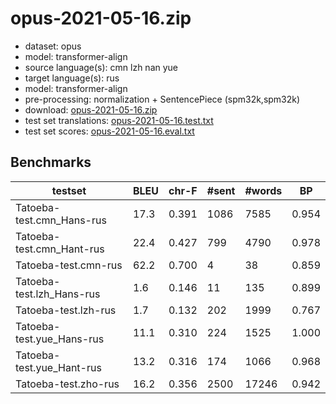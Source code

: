 # opus-2021-05-16.zip

* dataset: opus
* model: transformer-align
* source language(s): cmn lzh nan yue
* target language(s): rus
* model: transformer-align
* pre-processing: normalization + SentencePiece (spm32k,spm32k)
* download: [opus-2021-05-16.zip](https://object.pouta.csc.fi/Tatoeba-MT-models/zho-rus/opus-2021-05-16.zip)
* test set translations: [opus-2021-05-16.test.txt](https://object.pouta.csc.fi/Tatoeba-MT-models/zho-rus/opus-2021-05-16.test.txt)
* test set scores: [opus-2021-05-16.eval.txt](https://object.pouta.csc.fi/Tatoeba-MT-models/zho-rus/opus-2021-05-16.eval.txt)

## Benchmarks

| testset | BLEU  | chr-F | #sent | #words | BP |
|---------|-------|-------|-------|--------|----|
| Tatoeba-test.cmn_Hans-rus 	| 17.3 	| 0.391 	| 1086 	| 7585 	| 0.954 |
| Tatoeba-test.cmn_Hant-rus 	| 22.4 	| 0.427 	| 799 	| 4790 	| 0.978 |
| Tatoeba-test.cmn-rus 	| 62.2 	| 0.700 	| 4 	| 38 	| 0.859 |
| Tatoeba-test.lzh_Hans-rus 	| 1.6 	| 0.146 	| 11 	| 135 	| 0.899 |
| Tatoeba-test.lzh-rus 	| 1.7 	| 0.132 	| 202 	| 1999 	| 0.767 |
| Tatoeba-test.yue_Hans-rus 	| 11.1 	| 0.310 	| 224 	| 1525 	| 1.000 |
| Tatoeba-test.yue_Hant-rus 	| 13.2 	| 0.316 	| 174 	| 1066 	| 0.968 |
| Tatoeba-test.zho-rus 	| 16.2 	| 0.356 	| 2500 	| 17246 	| 0.942 |

